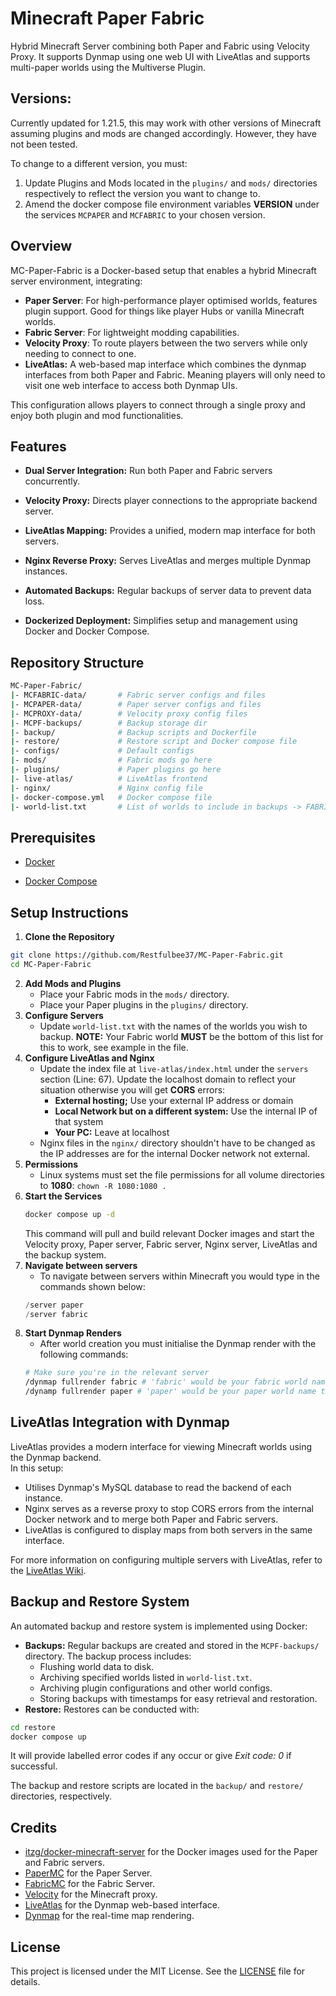 # Minecraft Paper Fabric
Hybrid Minecraft Server combining both Paper and Fabric using Velocity Proxy. It supports Dynmap using one web UI with LiveAtlas and supports multi-paper worlds using the Multiverse Plugin.

## Versions:
 Currently updated for 1.21.5, this may work with other versions of Minecraft assuming plugins and mods are changed accordingly. However, they have not been tested.  
 
 To change to a different version, you must:
 1. Update Plugins and Mods located in the ```plugins/``` and ```mods/``` directories respectively to reflect the version you want to change to.
 2. Amend the docker compose file environment variables **VERSION** under the services ```MCPAPER``` and ```MCFABRIC``` to your chosen version.


## Overview
MC-Paper-Fabric is a Docker-based setup that enables a hybrid Minecraft server environment, integrating:
- **Paper Server**: For high-performance player optimised worlds, features plugin support. Good for things like player Hubs or vanilla Minecraft worlds.
- **Fabric Server**: For lightweight modding capabilities.
- **Velocity Proxy**: To route players between the two servers while only needing to connect to one.
- **LiveAtlas:** A web-based map interface which combines the dynmap interfaces from both Paper and Fabric. Meaning players will only need to visit one web interface to access both Dynmap UIs.

This configuration allows players to connect through a single proxy and enjoy both plugin and mod functionalities.

## Features
- **Dual Server Integration:** Run both Paper and Fabric servers concurrently.

- **Velocity Proxy:** Directs player connections to the appropriate backend server.

- **LiveAtlas Mapping:** Provides a unified, modern map interface for both servers.

- **Nginx Reverse Proxy:** Serves LiveAtlas and merges multiple Dynmap instances.

- **Automated Backups:** Regular backups of server data to prevent data loss.

- **Dockerized Deployment:** Simplifies setup and management using Docker and Docker Compose.

## Repository Structure
```bash
MC-Paper-Fabric/
|- MCFABRIC-data/       # Fabric server configs and files
|- MCPAPER-data/        # Paper server configs and files
|- MCPROXY-data/        # Velocity proxy config files
|- MCPF-backups/        # Backup storage dir
|- backup/              # Backup scripts and Dockerfile
|- restore/             # Restore script and Docker compose file
|- configs/             # Default configs
|- mods/                # Fabric mods go here
|- plugins/             # Paper plugins go here
|- live-atlas/          # LiveAtlas frontend
|- nginx/               # Nginx config file
|- docker-compose.yml   # Docker compose file
|- world-list.txt       # List of worlds to include in backups -> FABRIC WORLD MUST BE LAST
```

## Prerequisites
- [Docker](https://www.docker.com/get-started/)

- [Docker Compose](https://docs.docker.com/compose/install/)

## Setup Instructions

1. **Clone the Repository**
```bash
git clone https://github.com/Restfulbee37/MC-Paper-Fabric.git
cd MC-Paper-Fabric
```
2. **Add Mods and Plugins**
    - Place your Fabric mods in the ```mods/``` directory.
    - Place your Paper plugins in the ```plugins/``` directory.
3. **Configure Servers**
    - Update ```world-list.txt``` with the names of the worlds you wish to backup. **NOTE:** Your Fabric world **MUST** be the bottom of this list for this to work, see example in the file.
4. **Configure LiveAtlas and Nginx**
    - Update the index file at ```live-atlas/index.html``` under the ```servers``` section (Line: 67). Update the localhost domain to reflect your situation otherwise you will get **CORS** errors:
        - **External hosting;** Use your external IP address or domain
        - **Local Network but on a different system:** Use the internal IP of that system
        - **Your PC:** Leave at localhost
    - Nginx files in the ```nginx/``` directory shouldn't have to be changed as the IP addresses are for the internal Docker network not external.
5. **Permissions**
    - Linux systems must set the file permissions for all volume directories to **1080**:
    ```chown -R 1080:1080 .```
5. **Start the Services**
    ```bash
    docker compose up -d
    ```
    This command will pull and build relevant Docker images and start the Velocity proxy, Paper server, Fabric server, Nginx server, LiveAtlas and the backup system.
6. **Navigate between servers**
    - To navigate between servers within Minecraft you would type in the commands shown below:
    ```php
    /server paper
    /server fabric
    ```
7. **Start Dynmap Renders**
    - After world creation you must initialise the Dynmap render with the following commands:
    ```bash
    # Make sure you're in the relevant server
    /dynmap fullrender fabric # 'fabric' would be your fabric world name this is just an example
    /dynamp fullrender paper # 'paper' would be your paper world name this is also just an example
    ```

## LiveAtlas Integration with Dynmap
LiveAtlas provides a modern interface for viewing Minecraft worlds using the Dynmap backend.  
In this setup:
- Utilises Dynmap's MySQL database to read the backend of each instance.
- Nginx serves as a reverse proxy to stop CORS errors from the internal Docker network and to merge both Paper and Fabric servers.
- LiveAtlas is configured to display maps from both servers in the same interface.  

For more information on configuring multiple servers with LiveAtlas, refer to the [LiveAtlas Wiki](https://github.com/JLyne/LiveAtlas/wiki/Configuring-Multiple-Servers).

## Backup and Restore System
An automated backup and restore system is implemented using Docker:
- **Backups:** Regular backups are created and stored in the ```MCPF-backups/``` directory. The backup process includes:
    - Flushing world data to disk.
    - Archiving specified worlds listed in ```world-list.txt```.
    - Archiving plugin configurations and other world configs.
    - Storing backups with timestamps for easy retrieval and restoration.
- **Restore:** Restores can be conducted with:
```bash
cd restore
docker compose up
```
It will provide labelled error codes if any occur or give *Exit code: 0* if successful.

The backup and restore scripts are located in the ```backup/``` and ```restore/``` directories, respectively.

## Credits
- [itzg/docker-minecraft-server](https://github.com/itzg/docker-minecraft-server) for the Docker images used for the Paper and Fabric servers.
- [PaperMC](https://papermc.io/) for the Paper Server.
- [FabricMC](https://fabricmc.net/) for the Fabric Server.
- [Velocity](https://papermc.io/software/velocity) for the Minecraft proxy.
- [LiveAtlas](https://github.com/JLyne/LiveAtlas) for the Dynmap web-based interface.
- [Dynmap](https://github.com/webbukkit/dynmap) for the real-time map rendering.

## License
This project is licensed under the MIT License. See the [LICENSE](https://github.com/Restfulbee37/MC-Paper-Fabric/blob/main/LICENSE.md) file for details.